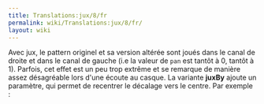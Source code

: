 ```yaml
---
title: Translations:jux/8/fr
permalink: wiki/Translations:jux/8/fr/
layout: wiki
---
```


Avec jux, le pattern originel et sa version altérée sont joués dans le
canal de droite et dans le canal de gauche (i.e la valeur de `pan` est
tantôt à 0, tantôt à 1). Parfois, cet effet est un peu trop extrême et
se remarque de manière assez désagréable lors d'une écoute au casque. La
variante **juxBy** ajoute un paramètre, qui permet de recentrer le
décalage vers le centre. Par exemple :
